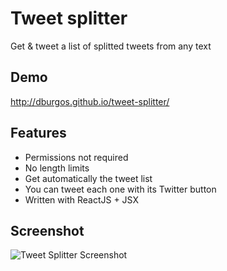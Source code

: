 # Tweet splitter
Get & tweet a list of splitted tweets from any text

## Demo
http://dburgos.github.io/tweet-splitter/

## Features
- Permissions not required
- No length limits
- Get automatically the tweet list
- You can tweet each one with its Twitter button
- Written with ReactJS + JSX

## Screenshot
![Tweet Splitter Screenshot](http://s28.postimg.org/6kozyylq5/Captura_de_pantalla_2015_05_13_15_03_37.png)

